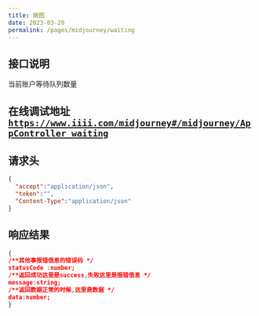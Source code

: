 ```yaml
---
title: 画图
date: 2023-03-20
permalink: /pages/midjourney/waiting
---
```


## 接口说明

当前账户等待队列数量
## 在线调试地址 <a href='https://www.iiii.com/midjourney#/midjourney/AppController_waiting'>`https://www.iiii.com/midjourney#/midjourney/AppController_waiting`</a>

## 请求头

```JSON
{
  "accept":"application/json",
  "token":"",
  "Content-Type":"application/json"
}
```
## 响应结果

```JSON
{
/**其他事报错信息的错误码 */
statusCode :number;
/**返回成功这里是success,失败这里是报错信息 */
message:string;
/**返回数据正常的时候,这里是数据 */
data:number;
}
```
